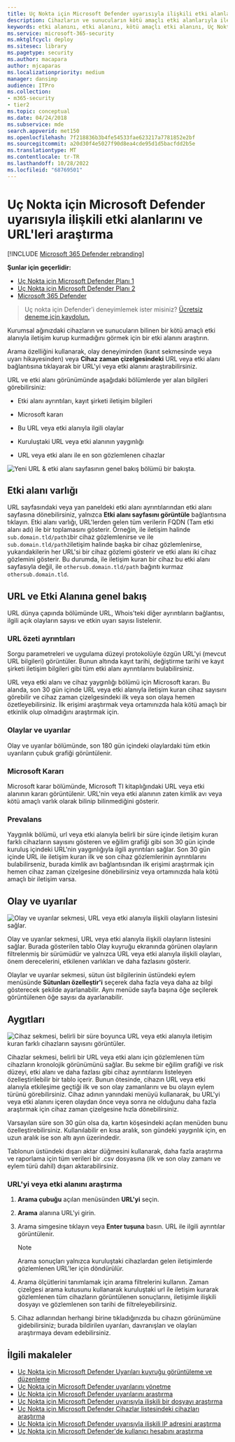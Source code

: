 ```yaml
---
title: Uç Nokta için Microsoft Defender uyarısıyla ilişkili etki alanlarını ve URL'leri araştırma
description: Cihazların ve sunucuların kötü amaçlı etki alanlarıyla iletişim kurup kurmadığını görmek için araştırma seçeneklerini kullanın.
keywords: etki alanını, etki alanını, kötü amaçlı etki alanını, Uç Nokta için Microsoft Defender, uyarıyı, URL'yi araştırma
ms.service: microsoft-365-security
ms.mktglfcycl: deploy
ms.sitesec: library
ms.pagetype: security
ms.author: macapara
author: mjcaparas
ms.localizationpriority: medium
manager: dansimp
audience: ITPro
ms.collection:
- m365-security
- tier2
ms.topic: conceptual
ms.date: 04/24/2018
ms.subservice: mde
search.appverid: met150
ms.openlocfilehash: 7f218836b3b4fe54533fae623217a7781852e2bf
ms.sourcegitcommit: a20d30f4e5027f90d8ea4cde95d1d5bacfdd2b5e
ms.translationtype: MT
ms.contentlocale: tr-TR
ms.lasthandoff: 10/28/2022
ms.locfileid: "68769501"
---
```

# <a name="investigate-domains-and-urls-associated-with-a-microsoft-defender-for-endpoint-alert"></a>Uç Nokta için Microsoft Defender uyarısıyla ilişkili etki alanlarını ve URL'leri araştırma

[!INCLUDE [Microsoft 365 Defender rebranding](../../includes/microsoft-defender.md)]


**Şunlar için geçerlidir:**
- [Uç Nokta için Microsoft Defender Planı 1](https://go.microsoft.com/fwlink/p/?linkid=2154037)
- [Uç Nokta için Microsoft Defender Planı 2](https://go.microsoft.com/fwlink/p/?linkid=2154037)
- [Microsoft 365 Defender](https://go.microsoft.com/fwlink/?linkid=2118804)

> Uç nokta için Defender'i deneyimlemek ister misiniz? [Ücretsiz deneme için kaydolun.](https://signup.microsoft.com/create-account/signup?products=7f379fee-c4f9-4278-b0a1-e4c8c2fcdf7e&ru=https://aka.ms/MDEp2OpenTrial?ocid=docs-wdatp-investigatedomain-abovefoldlink)

Kurumsal ağınızdaki cihazların ve sunucuların bilinen bir kötü amaçlı etki alanıyla iletişim kurup kurmadığını görmek için bir etki alanını araştırın.

Arama özelliğini kullanarak, olay deneyiminden (kanıt sekmesinde veya uyarı hikayesinden) veya **Cihaz zaman çizelgesindeki** URL veya etki alanı bağlantısına tıklayarak bir URL'yi veya etki alanını araştırabilirsiniz.

URL ve etki alanı görünümünde aşağıdaki bölümlerde yer alan bilgileri görebilirsiniz:

- Etki alanı ayrıntıları, kayıt şirketi iletişim bilgileri

- Microsoft kararı

- Bu URL veya etki alanıyla ilgili olaylar

- Kuruluştaki URL veya etki alanının yaygınlığı

- URL veya etki alanı ile en son gözlemlenen cihazlar

 ![Yeni URL & etki alanı sayfasının genel bakış bölümü bir bakışta.](media/domain-url-overview.png)

## <a name="domain-entity"></a>Etki alanı varlığı

URL sayfasındaki veya yan paneldeki etki alanı ayrıntılarından etki alanı sayfasına dönebilirsiniz, yalnızca **Etki alanı sayfasını görüntüle** bağlantısına tıklayın. Etki alanı varlığı, URL'lerden gelen tüm verilerin FQDN (Tam etki alanı adı) ile bir toplamasını gösterir. Örneğin, ile iletişim halinde `sub.domain.tld/path1`bir cihaz gözlemlenirse ve ile `sub.domain.tld/path2`iletişim halinde başka bir cihaz gözlemlenirse, yukarıdakilerin her URL'si bir cihaz gözlemi gösterir ve etki alanı iki cihaz gözlemini gösterir. Bu durumda, ile iletişim kuran bir cihaz bu etki alanı sayfasıyla değil, ile `othersub.domain.tld/path` bağıntı kurmaz `othersub.domain.tld`.

## <a name="url-and-domain-overview"></a>URL ve Etki Alanına genel bakış

URL dünya çapında bölümünde URL, Whois'teki diğer ayrıntıların bağlantısı, ilgili açık olayların sayısı ve etkin uyarı sayısı listelenir.

### <a name="url-summary-details"></a>URL özeti ayrıntıları

Sorgu parametreleri ve uygulama düzeyi protokolüyle özgün URL'yi (mevcut URL bilgileri) görüntüler. Bunun altında kayıt tarihi, değiştirme tarihi ve kayıt şirketi iletişim bilgileri gibi tüm etki alanı ayrıntılarını bulabilirsiniz.

URL veya etki alanı ve cihaz yaygınlığı bölümü için Microsoft kararı. Bu alanda, son 30 gün içinde URL veya etki alanıyla iletişim kuran cihaz sayısını görebilir ve cihaz zaman çizelgesindeki ilk veya son olaya hemen özetleyebilirsiniz. İlk erişimi araştırmak veya ortamınızda hala kötü amaçlı bir etkinlik olup olmadığını araştırmak için.

### <a name="incidents-and-alerts"></a>Olaylar ve uyarılar

Olay ve uyarılar bölümünde, son 180 gün içindeki olaylardaki tüm etkin uyarıların çubuk grafiği görüntülenir.

### <a name="microsoft-verdict"></a>Microsoft Kararı

Microsoft karar bölümünde, Microsoft TI kitaplığındaki URL veya etki alanının kararı görüntülenir. URL'nin veya etki alanının zaten kimlik avı veya kötü amaçlı varlık olarak bilinip bilinmediğini gösterir.

### <a name="prevalence"></a>Prevalans

Yaygınlık bölümü, url veya etki alanıyla belirli bir süre içinde iletişim kuran farklı cihazların sayısını gösteren ve eğilim grafiği gibi son 30 gün içinde kuruluş içindeki URL'nin yaygınlığıyla ilgili ayrıntıları sağlar. Son 30 gün içinde URL ile iletişim kuran ilk ve son cihaz gözlemlerinin ayrıntılarını bulabilirseniz, burada kimlik avı bağlantısından ilk erişimi araştırmak için hemen cihaz zaman çizelgesine dönebilirsiniz veya ortamınızda hala kötü amaçlı bir iletişim varsa.

## <a name="incident-and-alerts"></a>Olay ve uyarılar

![Olay ve uyarılar sekmesi, URL veya etki alanıyla ilişkili olayların listesini sağlar.](media/domain-incidents.png)

Olay ve uyarılar sekmesi, URL veya etki alanıyla ilişkili olayların listesini sağlar. Burada gösterilen tablo Olay kuyruğu ekranında görünen olayların filtrelenmiş bir sürümüdür ve yalnızca URL veya etki alanıyla ilişkili olayları, önem derecelerini, etkilenen varlıkları ve daha fazlasını gösterir.

Olaylar ve uyarılar sekmesi, sütun üst bilgilerinin üstündeki eylem menüsünde **Sütunları özelleştir'i** seçerek daha fazla veya daha az bilgi gösterecek şekilde ayarlanabilir. Aynı menüde sayfa başına öğe seçilerek görüntülenen öğe sayısı da ayarlanabilir.

## <a name="devices"></a>Aygıtları

![Cihaz sekmesi, belirli bir süre boyunca URL veya etki alanıyla iletişim kuran farklı cihazların sayısını görüntüler.](media/domain-device-overview.png)

Cihazlar sekmesi, belirli bir URL veya etki alanı için gözlemlenen tüm cihazların kronolojik görünümünü sağlar. Bu sekme bir eğilim grafiği ve risk düzeyi, etki alanı ve daha fazlası gibi cihaz ayrıntılarını listeleyen özelleştirilebilir bir tablo içerir. Bunun ötesinde, cihazın URL veya etki alanıyla etkileşime geçtiği ilk ve son olay zamanlarını ve bu olayın eylem türünü görebilirsiniz. Cihaz adının yanındaki menüyü kullanarak, bu URL'yi veya etki alanını içeren olaydan önce veya sonra ne olduğunu daha fazla araştırmak için cihaz zaman çizelgesine hızla dönebilirsiniz.

Varsayılan süre son 30 gün olsa da, kartın köşesindeki açılan menüden bunu özelleştirebilirsiniz. Kullanılabilir en kısa aralık, son gündeki yaygınlık için, en uzun aralık ise son altı ayın üzerindedir.

Tablonun üstündeki dışarı aktar düğmesini kullanarak, daha fazla araştırma ve raporlama için tüm verileri bir .csv dosyasına (ilk ve son olay zamanı ve eylem türü dahil) dışarı aktarabilirsiniz.

### <a name="investigate-a-url-or-domain"></a>URL'yi veya etki alanını araştırma

1. **Arama çubuğu** açılan menüsünden **URL'yi** seçin.

2. **Arama** alanına URL'yi girin.

3. Arama simgesine tıklayın veya **Enter tuşuna** basın. URL ile ilgili ayrıntılar görüntülenir.

   > [!NOTE]
   > Arama sonuçları yalnızca kuruluştaki cihazlardan gelen iletişimlerde gözlemlenen URL'ler için döndürülür.

4. Arama ölçütlerini tanımlamak için arama filtrelerini kullanın. Zaman çizelgesi arama kutusunu kullanarak kuruluştaki url ile iletişim kurarak gözlemlenen tüm cihazların görüntülenen sonuçlarını, iletişimle ilişkili dosyayı ve gözlemlenen son tarihi de filtreleyebilirsiniz.

5. Cihaz adlarından herhangi birine tıkladığınızda bu cihazın görünümüne gidebilirsiniz; burada bildirilen uyarıları, davranışları ve olayları araştırmaya devam edebilirsiniz.

## <a name="related-articles"></a>İlgili makaleler

- [Uç Nokta için Microsoft Defender Uyarıları kuyruğu görüntüleme ve düzenleme](alerts-queue.md)
- [Uç Nokta için Microsoft Defender uyarılarını yönetme](manage-alerts.md)
- [Uç Nokta için Microsoft Defender uyarılarını araştırma](investigate-alerts.md)
- [Uç Nokta için Microsoft Defender uyarısıyla ilişkili bir dosyayı araştırma](investigate-files.md)
- [Uç Nokta için Microsoft Defender Cihazlar listesindeki cihazları araştırma](investigate-machines.md)
- [Uç Nokta için Microsoft Defender uyarısıyla ilişkili IP adresini araştırma](investigate-ip.md)
- [Uç Nokta için Microsoft Defender'de kullanıcı hesabını araştırma](investigate-user.md)
